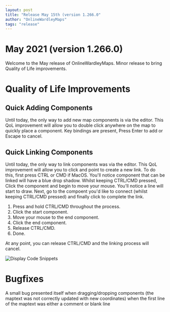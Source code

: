 ```yaml
---
layout: post
title: "Release May 15th (version 1.266.0"
author: "OnlineWardleyMaps"
tags: "release"
---
```


# May 2021 (version 1.266.0)

Welcome to the May release of OnlineWardleyMaps.  Minor release to bring Quality of Life improvements.

# Quality of Life Improvements

## Quick Adding Components 

Until today, the only way to add new map components is via the editor.  This QoL improvement will allow you to double click anywhere on the map to quickly place a component.  Key bindings are present, Press Enter to add or Escape to cancel.

## Quick Linking Components

Until today, the only way to link components was via the editor.  This QoL improvement will allow you to click and point to create a new link.  To do this, first press CTRL or CMD if MacOS.  You'll notice component that can be linked will have a blue drop shadow.  Whilst keeping CTRL/CMD pressed, Click the component and begin to move your mouse.  You'll notice a line will start to draw.  Next, go to the compoent you'd like to connect (whilst keeping CTRL/CMD pressed) and finally click to complete the link.

1. Press and hold CTRL/CMD throughout the process.
2. Click the start component.
3. Move your mouse to the end component.
4. Click the end component.
5. Release CTRL/CMD.
6. Done.

At any point, you can release CTRL/CMD and the linking process will cancel.

![Display Code Snippets](/assets/qol-may-2021.gif)

# Bugfixes

A small bug presented itself when dragging/dropping components (the maptext was not correctly updated with new coordinates) when the first line of the maptext was either a comment or blank line